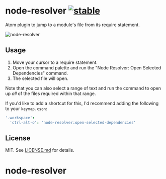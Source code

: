 # node-resolver [![stable](http://badges.github.io/stability-badges/dist/stable.svg)](http://github.com/badges/stability-badges)

Atom plugin to jump to a module's file from its require statement.

![node-resolver](http://imgur.com/1JW3Txg.gif)

## Usage

1. Move your cursor to a require statement.
2. Open the command palette and run the "Node Resolver: Open Selected Dependencies" command.
3. The selected file will open.

Note that you can also select a range of text and run the command to open up
*all* of the files required within that range.

If you'd like to add a shortcut for this, I'd recommend adding the following
to your `keymap.cson`:

``` cson
'.workspace':
  'ctrl-alt-o': 'node-resolver:open-selected-dependencies'
```

## License

MIT. See [LICENSE.md](http://github.com/hughsk/atom-node-resolver/blob/master/LICENSE.md) for details.
# node-resolver
